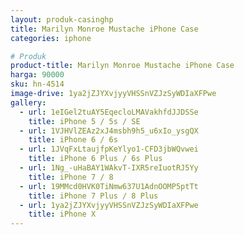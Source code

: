 ```yaml
---
layout: produk-casinghp
title: Marilyn Monroe Mustache iPhone Case
categories: iphone

# Produk
product-title: Marilyn Monroe Mustache iPhone Case
harga: 90000
sku: hn-4514
image-drive: 1ya2jZJYXvjyyVHSSnVZJzSyWDIaXFPwe
gallery:
  - url: 1eIGel2tuAY5EqecloLMAVakhfdJJDSSe
    title: iPhone 5 / 5s / SE
  - url: 1VJHVlZEAz2xJ4msbh9h5_u6xIo_ysgQX
    title: iPhone 6 / 6s
  - url: 1JVqFxLtaujfpKeYlyo1-CFD3jbWQvwei
    title: iPhone 6 Plus / 6s Plus
  - url: 1Ng_-uHaBAY1WAkvT-IXR5reIuotRJ5Yy
    title: iPhone 7 / 8
  - url: 19MMcd0HVK0TiNmw637U1AdnOOMP5ptTt
    title: iPhone 7 Plus / 8 Plus
  - url: 1ya2jZJYXvjyyVHSSnVZJzSyWDIaXFPwe
    title: iPhone X
---
```


